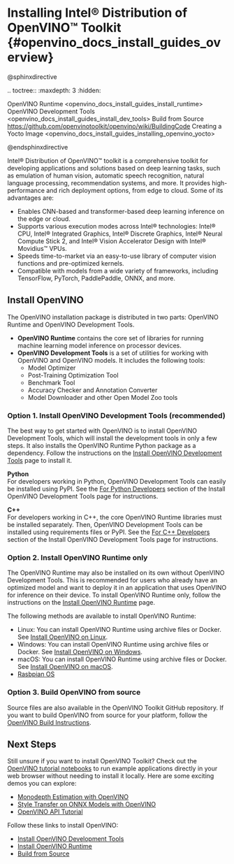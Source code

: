 # Installing Intel® Distribution of OpenVINO™ Toolkit {#openvino_docs_install_guides_overview}

@sphinxdirective

.. toctree::
   :maxdepth: 3
   :hidden:
   
   OpenVINO Runtime <openvino_docs_install_guides_install_runtime>
   OpenVINO Development Tools <openvino_docs_install_guides_install_dev_tools>
   Build from Source <https://github.com/openvinotoolkit/openvino/wiki/BuildingCode>
   Creating a Yocto Image <openvino_docs_install_guides_installing_openvino_yocto>

@endsphinxdirective

Intel® Distribution of OpenVINO™ toolkit is a comprehensive toolkit for developing applications and solutions based on deep learning tasks, such as emulation of human vision, automatic speech recognition, natural language processing, recommendation systems, and more. It provides high-performance and rich deployment options, from edge to cloud. Some of its advantages are:

* Enables CNN-based and transformer-based deep learning inference on the edge or cloud.
* Supports various execution modes across Intel® technologies: Intel® CPU, Intel® Integrated Graphics, Intel® Discrete Graphics, Intel® Neural Compute Stick 2, and Intel® Vision Accelerator Design with Intel® Movidius™ VPUs.
* Speeds time-to-market via an easy-to-use library of computer vision functions and pre-optimized kernels.
* Compatible with models from a wide variety of frameworks, including TensorFlow, PyTorch, PaddlePaddle, ONNX, and more.

## Install OpenVINO

The OpenVINO installation package is distributed in two parts: OpenVINO Runtime and OpenVINO Development Tools.

* **OpenVINO Runtime** contains the core set of libraries for running machine learning model inference on processor devices.
* **OpenVINO Development Tools** is a set of utilities for working with OpenVINO and OpenVINO models. It includes the following tools:
  - Model Optimizer
  - Post-Training Optimization Tool
  - Benchmark Tool
  - Accuracy Checker and Annotation Converter
  - Model Downloader and other Open Model Zoo tools

### Option 1. Install OpenVINO Development Tools (recommended)

The best way to get started with OpenVINO is to install OpenVINO Development Tools, which will install the development tools in only a few steps. It also installs the OpenVINO Runtime Python package as a dependency. Follow the instructions on the [Install OpenVINO Development Tools](installing-model-dev-tools.md) page to install it.

**Python** <br>
For developers working in Python, OpenVINO Development Tools can easily be installed using PyPI. See the [For Python Developers](installing-model-dev-tools.md#for-python-developers) section of the Install OpenVINO Development Tools page for instructions.

**C++** <br>
For developers working in C++, the core OpenVINO Runtime libraries must be installed separately. Then, OpenVINO Development Tools can be installed using requirements files or PyPI. See the [For C++ Developers](installing-model-dev-tools.md#for-c-developers) section of the Install OpenVINO Development Tools page for instructions.

### Option 2. Install OpenVINO Runtime only

The OpenVINO Runtime may also be installed on its own without OpenVINO Development Tools. This is recommended for users who already have an optimized model and want to deploy it in an application that uses OpenVINO for inference on their device. To install OpenVINO Runtime only, follow the instructions on the [Install OpenVINO Runtime](installing-openvino-runtime.md) page.

The following methods are available to install OpenVINO Runtime:

* Linux: You can install OpenVINO Runtime using archive files or Docker. See [Install OpenVINO on Linux](installing-openvino-linux-header.md).
* Windows: You can install OpenVINO Runtime using archive files or Docker. See [Install OpenVINO on Windows](installing-openvino-windows-header.md).
* macOS: You can install OpenVINO Runtime using archive files or Docker. See [Install OpenVINO on macOS](installing-openvino-macos-header.md).
* [Rasbpian OS](installing-openvino-raspbian.md)

### Option 3. Build OpenVINO from source

Source files are also available in the OpenVINO Toolkit GitHub repository. If you want to build OpenVINO from source for your platform, follow the [OpenVINO Build Instructions](https://github.com/openvinotoolkit/openvino/wiki/BuildingCode).

## Next Steps
Still unsure if you want to install OpenVINO Toolkit? Check out the [OpenVINO tutorial notebooks](../tutorials.md) to run example applications directly in your web browser without needing to install it locally. Here are some exciting demos you can explore:
- [Monodepth Estimation with OpenVINO](https://docs.openvino.ai/latest/notebooks/201-vision-monodepth-with-output.html)
- [Style Transfer on ONNX Models with OpenVINO](https://docs.openvino.ai/latest/notebooks/212-onnx-style-transfer-with-output.html)
- [OpenVINO API Tutorial](https://docs.openvino.ai/latest/notebooks/002-openvino-api-with-output.html)

Follow these links to install OpenVINO:
- [Install OpenVINO Development Tools](installing-model-dev-tools.md)
- [Install OpenVINO Runtime](installing-openvino-runtime.md)
- [Build from Source](https://github.com/openvinotoolkit/openvino/wiki/BuildingCode)
